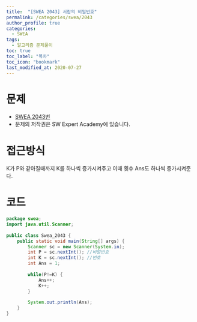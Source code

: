 ```yaml
---
title:  "[SWEA 2043] 서랍의 비밀번호"
permalink: /categories/swea/2043
author_profile: true
categories:
  - SWEA
tags:
  - 알고리즘 문제풀이
toc: true
toc_label: "목차"
toc_icon: "bookmark"
last_modified_at: 2020-07-27
---
```

# 문제
* [SWEA 2043번](https://swexpertacademy.com/main/code/problem/problemDetail.do?contestProbId=AV5QJ_8KAx8DFAUq)
* 문제의 저작권은 SW Expert Academy에 있습니다.  

# 접근방식 
K가 P와 같아질때까지 K를 하나씩 증가시켜주고 이때 횟수 Ans도 하나씩 증가시켜준다.  

# 코드
```java
package swea;
import java.util.Scanner;
 
public class Swea_2043 {
    public static void main(String[] args) {
        Scanner sc = new Scanner(System.in);
        int P = sc.nextInt(); //비밀번호
        int K = sc.nextInt(); //번호
        int Ans = 1;
         
        while(P!=K) {
            Ans++;
            K++;
        }
         
        System.out.println(Ans);
    }
}
```